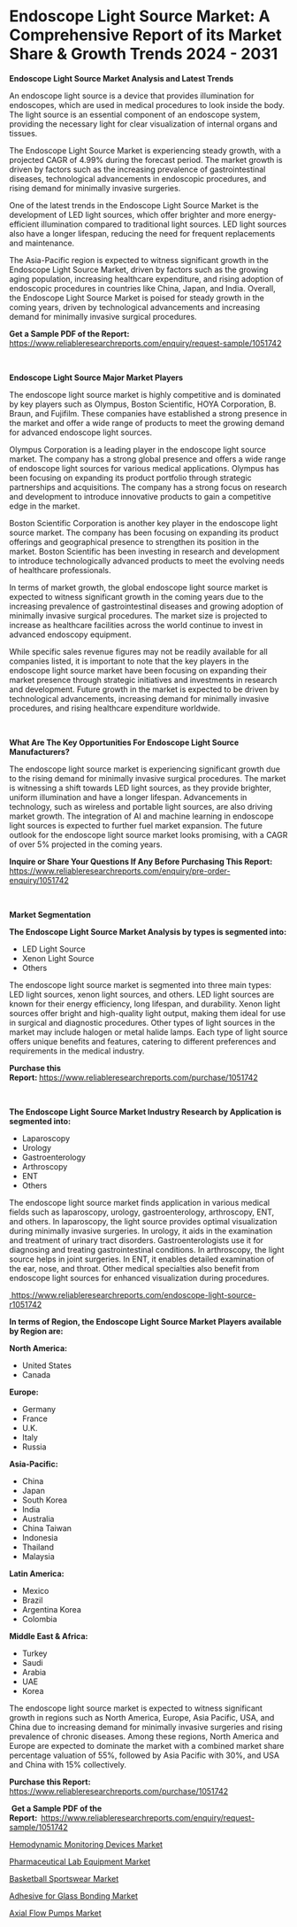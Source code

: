 <p><h1>Endoscope Light Source Market: A Comprehensive Report of its Market Share & Growth Trends 2024 - 2031</h1></p><p><strong>Endoscope Light Source Market Analysis and Latest Trends</strong></p>
<p><p>An endoscope light source is a device that provides illumination for endoscopes, which are used in medical procedures to look inside the body. The light source is an essential component of an endoscope system, providing the necessary light for clear visualization of internal organs and tissues.</p><p>The Endoscope Light Source Market is experiencing steady growth, with a projected CAGR of 4.99% during the forecast period. The market growth is driven by factors such as the increasing prevalence of gastrointestinal diseases, technological advancements in endoscopic procedures, and rising demand for minimally invasive surgeries.</p><p>One of the latest trends in the Endoscope Light Source Market is the development of LED light sources, which offer brighter and more energy-efficient illumination compared to traditional light sources. LED light sources also have a longer lifespan, reducing the need for frequent replacements and maintenance.</p><p>The Asia-Pacific region is expected to witness significant growth in the Endoscope Light Source Market, driven by factors such as the growing aging population, increasing healthcare expenditure, and rising adoption of endoscopic procedures in countries like China, Japan, and India. Overall, the Endoscope Light Source Market is poised for steady growth in the coming years, driven by technological advancements and increasing demand for minimally invasive surgical procedures.</p></p>
<p><strong>Get a Sample PDF of the Report:&nbsp;</strong> <a href="https://www.reliableresearchreports.com/enquiry/request-sample/1051742">https://www.reliableresearchreports.com/enquiry/request-sample/1051742</a></p>
<p>&nbsp;</p>
<p><strong>Endoscope Light Source Major Market Players</strong></p>
<p><p>The endoscope light source market is highly competitive and is dominated by key players such as Olympus, Boston Scientific, HOYA Corporation, B. Braun, and Fujifilm. These companies have established a strong presence in the market and offer a wide range of products to meet the growing demand for advanced endoscope light sources.</p><p>Olympus Corporation is a leading player in the endoscope light source market. The company has a strong global presence and offers a wide range of endoscope light sources for various medical applications. Olympus has been focusing on expanding its product portfolio through strategic partnerships and acquisitions. The company has a strong focus on research and development to introduce innovative products to gain a competitive edge in the market.</p><p>Boston Scientific Corporation is another key player in the endoscope light source market. The company has been focusing on expanding its product offerings and geographical presence to strengthen its position in the market. Boston Scientific has been investing in research and development to introduce technologically advanced products to meet the evolving needs of healthcare professionals.</p><p>In terms of market growth, the global endoscope light source market is expected to witness significant growth in the coming years due to the increasing prevalence of gastrointestinal diseases and growing adoption of minimally invasive surgical procedures. The market size is projected to increase as healthcare facilities across the world continue to invest in advanced endoscopy equipment.</p><p>While specific sales revenue figures may not be readily available for all companies listed, it is important to note that the key players in the endoscope light source market have been focusing on expanding their market presence through strategic initiatives and investments in research and development. Future growth in the market is expected to be driven by technological advancements, increasing demand for minimally invasive procedures, and rising healthcare expenditure worldwide.</p></p>
<p>&nbsp;</p>
<p><strong>What Are The Key Opportunities For Endoscope Light Source Manufacturers?</strong></p>
<p><p>The endoscope light source market is experiencing significant growth due to the rising demand for minimally invasive surgical procedures. The market is witnessing a shift towards LED light sources, as they provide brighter, uniform illumination and have a longer lifespan. Advancements in technology, such as wireless and portable light sources, are also driving market growth. The integration of AI and machine learning in endoscope light sources is expected to further fuel market expansion. The future outlook for the endoscope light source market looks promising, with a CAGR of over 5% projected in the coming years.</p></p>
<p><strong>Inquire or Share Your Questions If Any Before Purchasing This Report:</strong> <a href="https://www.reliableresearchreports.com/enquiry/pre-order-enquiry/1051742">https://www.reliableresearchreports.com/enquiry/pre-order-enquiry/1051742</a></p>
<p>&nbsp;</p>
<p><strong>Market Segmentation</strong></p>
<p><strong>The Endoscope Light Source Market Analysis by types is segmented into:</strong></p>
<p><ul><li>LED Light Source</li><li>Xenon Light Source</li><li>Others</li></ul></p>
<p><p>The endoscope light source market is segmented into three main types: LED light sources, xenon light sources, and others. LED light sources are known for their energy efficiency, long lifespan, and durability. Xenon light sources offer bright and high-quality light output, making them ideal for use in surgical and diagnostic procedures. Other types of light sources in the market may include halogen or metal halide lamps. Each type of light source offers unique benefits and features, catering to different preferences and requirements in the medical industry.</p></p>
<p><strong>Purchase this Report:&nbsp;</strong><a href="https://www.reliableresearchreports.com/purchase/1051742">https://www.reliableresearchreports.com/purchase/1051742</a></p>
<p>&nbsp;</p>
<p><strong>The Endoscope Light Source Market Industry Research by Application is segmented into:</strong></p>
<p><ul><li>Laparoscopy</li><li>Urology</li><li>Gastroenterology</li><li>Arthroscopy</li><li>ENT</li><li>Others</li></ul></p>
<p><p>The endoscope light source market finds application in various medical fields such as laparoscopy, urology, gastroenterology, arthroscopy, ENT, and others. In laparoscopy, the light source provides optimal visualization during minimally invasive surgeries. In urology, it aids in the examination and treatment of urinary tract disorders. Gastroenterologists use it for diagnosing and treating gastrointestinal conditions. In arthroscopy, the light source helps in joint surgeries. In ENT, it enables detailed examination of the ear, nose, and throat. Other medical specialties also benefit from endoscope light sources for enhanced visualization during procedures.</p></p>
<p><a href="https://www.reliableresearchreports.com/endoscope-light-source-r1051742">&nbsp;https://www.reliableresearchreports.com/endoscope-light-source-r1051742</a></p>
<p><strong>In terms of Region, the Endoscope Light Source Market Players available by Region are:</strong></p>
<p>
    <p> <strong> North America: </strong>
        <ul>
            <li>United States</li>
            <li>Canada</li>
        </ul>
        </p> 
    <p> <strong> Europe: </strong>
        <ul>
            <li>Germany</li>
            <li>France</li>
            <li>U.K.</li>
            <li>Italy</li>
            <li>Russia</li>
        </ul>
        </p> 
    <p> <strong> Asia-Pacific: </strong>
        <ul>
            <li>China</li>
            <li>Japan</li>
            <li>South Korea</li>
            <li>India</li>
            <li>Australia</li>
            <li>China Taiwan</li>
            <li>Indonesia</li>
            <li>Thailand</li>
            <li>Malaysia</li>
        </ul>
        </p> 
    <p> <strong> Latin America: </strong>
        <ul>
            <li>Mexico</li>
            <li>Brazil</li>
            <li>Argentina Korea</li>
            <li>Colombia</li>
        </ul>
        </p> 
    <p> <strong> Middle East & Africa: </strong>
        <ul>
            <li>Turkey</li>
            <li>Saudi</li>
            <li>Arabia</li>
            <li>UAE</li>
            <li>Korea</li>
        </ul>
    </p>
    </p>
<p><p>The endoscope light source market is expected to witness significant growth in regions such as North America, Europe, Asia Pacific, USA, and China due to increasing demand for minimally invasive surgeries and rising prevalence of chronic diseases. Among these regions, North America and Europe are expected to dominate the market with a combined market share percentage valuation of 55%, followed by Asia Pacific with 30%, and USA and China with 15% collectively.</p></p>
<p><strong>Purchase this Report: </strong><a href="https://www.reliableresearchreports.com/purchase/1051742">https://www.reliableresearchreports.com/purchase/1051742</a></p>
<p>&nbsp;<strong>Get a Sample PDF of the Report:&nbsp;&nbsp;</strong><a href="https://www.reliableresearchreports.com/enquiry/request-sample/1051742">https://www.reliableresearchreports.com/enquiry/request-sample/1051742</a></p>
<p><strong></strong></p>
<p><p><a href="https://github.com/biheemgalvinlouises6hokrh3h/Market-Research-Report-List-2/blob/main/hemodynamic-monitoring-devices-market.md">Hemodynamic Monitoring Devices Market</a></p><p><a href="https://github.com/IzaiahBartell/Market-Research-Report-List-1/blob/main/pharmaceutical-lab-equipment-market.md">Pharmaceutical Lab Equipment Market</a></p><p><a href="https://www.linkedin.com/pulse/basketball-sportswear-market-size-cagr-trends-2024-2030-qebyf?trackingId=Me0vR4OBmRDWZQJ5%2BDRAKg%3D%3D">Basketball Sportswear Market</a></p><p><a href="https://issuu.com/reportprime-2/docs/adhesive-for-glass-bonding-market-size-2030.pptx">Adhesive for Glass Bonding Market</a></p><p><a href="https://www.linkedin.com/pulse/analyzing-axial-flow-pumps-market-global-industry-perspective-cvyje?trackingId=K0odS6LNE0OmRoTeHdBj8Q%3D%3D">Axial Flow Pumps Market</a></p></p>